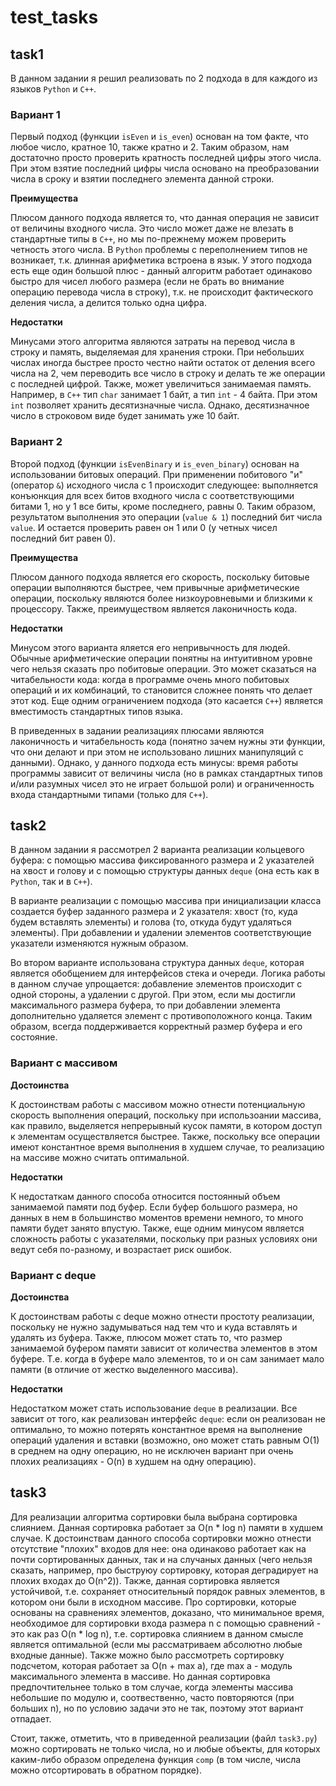 # test_tasks

## task1
В данном задании я решил реализовать по 2 подхода в для каждого из языков `Python` и `C++`. 

### Вариант 1
Первый подход (функции `isEven` и `is_even`) основан на том факте, что любое число, кратное 10, также кратно и 2. Таким образом, нам достаточно просто проверить кратность последней цифры этого числа. При этом взятие последний цифры числа основано на преобразовании числа в сроку и взятии последнего элемента данной строки.

**Преимущества**

Плюсом данного подхода является то, что данная операция не зависит от величины входного числа. Это число может даже не влезать в стандартные типы в `C++`, но мы по-прежнему можем проверить четность этого числа. В `Python` проблемы с переполнением типов не возникает, т.к. длинная арифметика встроена в язык. У этого подхода есть еще один большой плюс - данный алгоритм работает одинаково быстро для чисел любого размера (если не брать во внимание операцию перевода числа в строку), т.к. не происходит фактического деления числа, а делится только одна цифра.

**Недостатки**

Минусами этого алгоритма являются затраты на перевод числа в строку и память, выделяемая для хранения строки. При небольших числах иногда быстрее просто честно найти остаток от деления всего числа на 2, чем переводить все число в строку и делать те же операции с последней цифрой. Также, может увеличиться занимаемая память. Например, в `C++` тип `char` занимает 1 байт, а тип `int` - 4 байта. При этом `int` позволяет хранить десятизначные числа. Однако, десятизначное число в строковом виде будет занимать уже 10 байт.

### Вариант 2

Второй подход (функции `isEvenBinary` и `is_even_binary`) основан на использовании битовых операций. При применении побитового "и" (оператор `&`) исходного числа с 1 происходит следующее: выполняется конъюнкция для всех битов входного числа с соответствующими битами 1, но у 1 все биты, кроме последнего, равны 0. Таким образом, результатом выполнения это операции (`value & 1`) последний бит числа `value`. И остается проверить равен он 1 или 0 (у четных чисел последний бит равен 0). 

**Преимущества**

Плюсом данного подхода является его скорость, поскольку битовые операции выполняются быстрее, чем привычные арифметические операции, поскольку являются более низкоуровневыми и близкими к процессору. Также, преимуществом является лаконичность кода.

**Недостатки**

Минусом этого варианта яляется его непривычность для людей. Обычные арифметические операции понятны на интуитивном уровне чего нельзя сказать про побитовые операции. Это может сказаться на читабельности кода: когда в программе очень много побитовых операций и их комбинаций, то становится сложнее понять что делает этот код. Еще одним ограничением подхода (это касается `C++`) является вместимость стандартных типов языка.




В приведенных в задании реализациях плюсами являются лаконичность и читабельность кода (понятно зачем нужны эти функции, что они делают и при этом не использовано лишних манипуляций с данными). Однако, у данного подхода есть минусы: время работы программы зависит от величины числа (но в рамках стандартных типов и/или разумных чисел это не играет большой роли) и ограниченность входа стандартными типами (только для `C++`).


## task2

В данном задании я рассмотрел 2 варианта реализации кольцевого буфера: с помощью массива фиксированного размера и 2 указателей на хвост и голову и с помощью структуры данных `deque` (она есть как в `Python`, так и в `C++`). 

В варианте реализации с помощью массива при инициализации класса создается буфер заданного размера и 2 указателя: хвост (то, куда будем вставлять элементы) и голова (то, откуда будут удаляться элементы). При добавлении и удалении элементов соответствующие указатели изменяются нужным образом. 

Во втором варианте использована структура данных `deque`, которая является обобщением для интерфейсов стека и очереди. Логика работы в данном случае упрощается: добавление элементов происходит с одной стороны, а удалении с другой. При этом, если мы достигли максимального размера буфера, то при добавлении элемента дополнительно удаляется элемент с противоположного конца. Таким образом, всегда поддерживается корректный размер буфера и его состояние.

### Вариант с массивом

**Достоинства**

К достоинствам работы с массивом можно отнести потенциальную скорость выполнения операций, поскольку при использоании массива, как правило, выделяется непрерывный кусок памяти, в котором доступ к элементам осуществляется быстрее. Также, поскольку все операции имеют константное время выполнения в худшем случае, то реализацию на массиве можно считать оптимальной.


**Недостатки**

К недостаткам данного способа относится постоянный объем занимаемой памяти под буфер. Если буфер большого размера, но данных в нем в большинство моментов времени немного, то много памяти будет занято впустую. Также, еще одним минусом является сложность работы с указателями, поскольку при разных условиях они ведут себя по-разному, и возрастает риск ошибок. 


### Вариант с deque

**Достоинства**

К достоинствам работы с deque можно отнести простоту реализации, поскольку не нужно задумываться над тем что и куда вставлять и удалять из буфера. Также, плюсом может стать то, что размер занимаемой буфером памяти зависит от количества элементов в этом буфере. Т.е. когда в буфере мало элементов, то и он сам занимает мало памяти (в отличие от жестко выделенного массива).  

**Недостатки**

Недостатком может стать использование `deque` в реализации. Все зависит от того, как реализован интерфейс `deque`: если он реализован не оптимально, то можно потерять константное время на выполнение операций удаления и вставки (возможно, оно может стать равным O(1) в среднем на одну операцию, но не исключен вариант при очень плохих реализациях - O(n) в худшем на одну операцию).


## task3

Для реализации алгоритма сортировки была выбрана сортировка слиянием. Данная сортировка работает за O(n * log n) памяти в худшем случае. К достоинствам данного способа сортировки можно отнести отсутствие "плохих" входов для нее: она одинаково работает как на почти сортированных данных, так и на случаных данных (чего нельзя сказать, например, про быструюу сортировку, которая деградирует на плохих входах до O(n^2)). Также, данная сортировка является устойчивой, т.е. сохраняет относительный порядок равных элементов, в котором они были в исходном массиве. Про сортировки, которые основаны на сравнениях элементов, доказано, что минимальное время, необходимое для сортировки входа размера n с помощью сравнений - это как раз O(n * log n), т.е. сортировка слиянием в данном смысле является оптимальной (если мы рассматриваем абсолютно любые входные данные). 
Также можно было рассмотреть сортировку подсчетом, которая работает за O(n + max a), где max a - модуль максимального элемента в массиве. Но данная сортировка предпочтительнее только в том случае, когда элементы массива небольшие по модулю и, соотвественно, часто повторяются (при больших n), но по условию задачи это не так, поэтому этот вариант отпадает.

Стоит, также, отметить, что в приведенной реализации (файл `task3.py`) можно сортировать не только числа, но и любые объекты, для которых каким-либо образом определена функция `comp` (в том числе, числа можно отсортировать в обратном порядке). 







